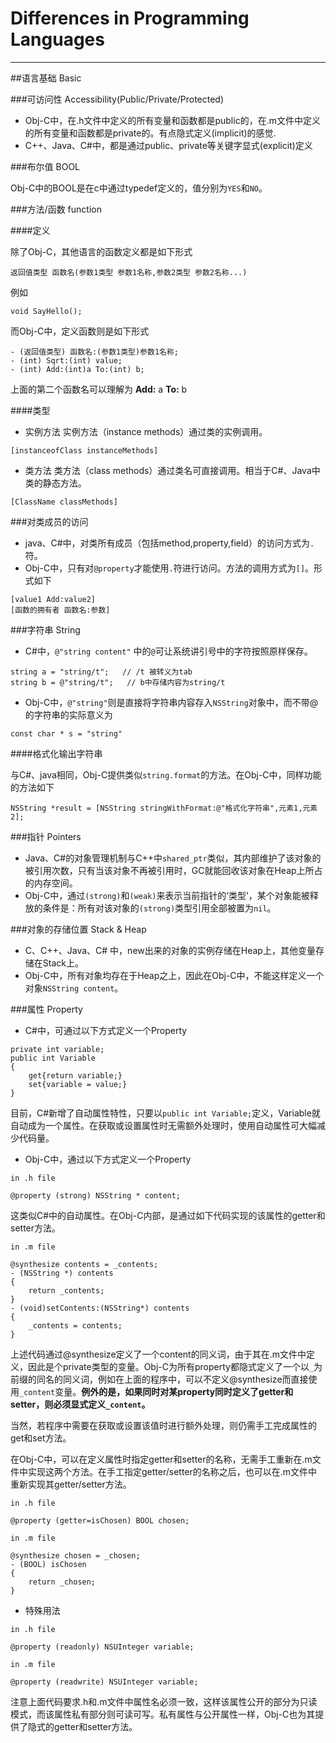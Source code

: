 # Differences in Programming Languages
------

##语言基础 Basic

###可访问性 Accessibility(Public/Private/Protected)

- Obj-C中，在.h文件中定义的所有变量和函数都是public的，在.m文件中定义的所有变量和函数都是private的。有点隐式定义(implicit)的感觉.
- C++、Java、C#中，都是通过public、private等关键字显式(explicit)定义

###布尔值 BOOL

Obj-C中的BOOL是在c中通过typedef定义的，值分别为`YES`和`NO`。

###方法/函数 function

####定义

除了Obj-C，其他语言的函数定义都是如下形式

```
返回值类型 函数名(参数1类型 参数1名称,参数2类型 参数2名称...)
```

例如

```
void SayHello();
```

而Obj-C中，定义函数则是如下形式

```
- (返回值类型) 函数名:(参数1类型)参数1名称;
- (int) Sqrt:(int) value;
- (int) Add:(int)a To:(int) b;

```
上面的第二个函数名可以理解为 **Add:** a **To:** b

####类型
- 实例方法
实例方法（instance methods）通过类的实例调用。

```
[instanceofClass instanceMethods]
```
- 类方法
类方法（class methods）通过类名可直接调用。相当于C#、Java中类的静态方法。

```
[ClassName classMethods]
```

###对类成员的访问

- java、C#中，对类所有成员（包括method,property,field）的访问方式为`.`符。
- Obj-C中，只有对`@property`才能使用`.`符进行访问。方法的调用方式为`[]`。形式如下

```
[value1 Add:value2]
[函数的拥有者 函数名:参数]
```

###字符串 String

- C#中，`@"string content"` 中的`@`可让系统讲引号中的字符按照原样保存。

```
string a = "string/t";   // /t 被转义为tab
string b = @"string/t";	  // b中存储内容为string/t 	
```

- Obj-C中，`@"string"`则是直接将字符串内容存入`NSString`对象中，而不带@的字符串的实际意义为

```
const char * s = "string"
```
####格式化输出字符串

与C#、java相同，Obj-C提供类似`string.format`的方法。在Obj-C中，同样功能的方法如下

```
NSString *result = [NSString stringWithFormat:@"格式化字符串",元素1,元素2];
```

###指针 Pointers

- Java、C#的对象管理机制与C++中`shared_ptr`类似，其内部维护了该对象的被引用次数，只有当该对象不再被引用时，GC就能回收该对象在Heap上所占的内存空间。
- Obj-C中，通过`(strong)`和`(weak)`来表示当前指针的‘类型’，某个对象能被释放的条件是：所有对该对象的`(strong)`类型引用全部被置为`nil`。

###对象的存储位置 Stack & Heap

- C、C++、Java、C# 中，new出来的对象的实例存储在Heap上，其他变量存储在Stack上。
- Obj-C中，所有对象均存在于Heap之上，因此在Obj-C中，不能这样定义一个对象`NSString content`。

###属性 Property

- C#中，可通过以下方式定义一个Property

```
private int variable;
public int Variable
{
	get{return variable;}
	set{variable = value;}
}
```

目前，C#新增了自动属性特性，只要以`public int Variable;`定义，Variable就自动成为一个属性。在获取或设置属性时无需额外处理时，使用自动属性可大幅减少代码量。

- Obj-C中，通过以下方式定义一个Property

`in .h file`

```
@property (strong) NSString * content;
```

这类似C#中的自动属性。在Obj-C内部，是通过如下代码实现的该属性的getter和setter方法。

`in .m file`

```
@synthesize contents = _contents;
- (NSString *) contents
{
	return _contents;
}
- (void)setContents:(NSString*) contents
{
	_contents = contents;
}
```

上述代码通过@synthesize定义了一个content的同义词，由于其在.m文件中定义，因此是个private类型的变量。Obj-C为所有property都隐式定义了一个以`_`为前缀的同名的同义词，例如在上面的程序中，可以不定义@synthesize而直接使用`_content`变量。**例外的是，如果同时对某property同时定义了getter和setter，则必须显式定义`_content`。**

当然，若程序中需要在获取或设置该值时进行额外处理，则仍需手工完成属性的get和set方法。

在Obj-C中，可以在定义属性时指定getter和setter的名称，无需手工重新在.m文件中实现这两个方法。在手工指定getter/setter的名称之后，也可以在.m文件中重新实现其getter/setter方法。

`in .h file`

```
@property (getter=isChosen) BOOL chosen;
```

`in .m file`

```
@synthesize chosen = _chosen;
- (BOOL) isChosen
{
	return _chosen;
}
``` 

- 特殊用法

`in .h file`

```
@property (readonly) NSUInteger variable;
```

`in .m file`

```
@property (readwrite) NSUInteger variable;
```

注意上面代码要求.h和.m文件中属性名必须一致，这样该属性公开的部分为只读模式，而该属性私有部分则可读可写。私有属性与公开属性一样，Obj-C也为其提供了隐式的getter和setter方法。